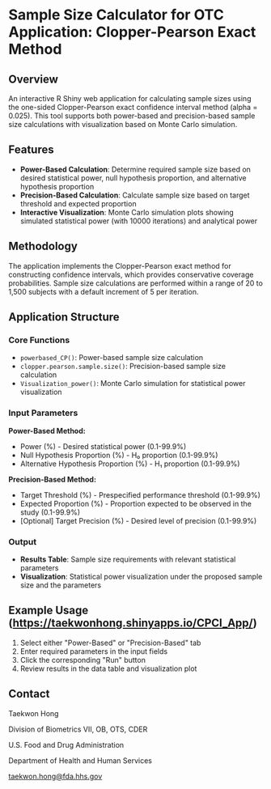 # Sample Size Calculator for OTC Application: Clopper-Pearson Exact Method


## Overview
An interactive R Shiny web application for calculating sample sizes using the one-sided Clopper-Pearson exact confidence interval method (alpha = 0.025). This tool supports both power-based and precision-based sample size calculations with visualization based on Monte Carlo simulation.


## Features
- **Power-Based Calculation**: Determine required sample size based on desired statistical power, null hypothesis proportion, and alternative hypothesis proportion
- **Precision-Based Calculation**: Calculate sample size based on target threshold and expected proportion
- **Interactive Visualization**: Monte Carlo simulation plots showing simulated statistical power (with 10000 iterations) and analytical power


## Methodology
The application implements the Clopper-Pearson exact method for constructing confidence intervals, which provides conservative coverage probabilities. Sample size calculations are performed within a range of 20 to 1,500 subjects with a default increment of 5 per iteration.


## Application Structure
### Core Functions
- `powerbased_CP()`: Power-based sample size calculation
- `clopper.pearson.sample.size()`: Precision-based sample size calculation
- `Visualization_power()`: Monte Carlo simulation for statistical power visualization

### Input Parameters
**Power-Based Method:**
- Power (%) - Desired statistical power (0.1-99.9%)
- Null Hypothesis Proportion (%) - H₀ proportion (0.1-99.9%)
- Alternative Hypothesis Proportion (%) - H₁ proportion (0.1-99.9%)

**Precision-Based Method:**
- Target Threshold (%) - Prespecified performance threshold (0.1-99.9%)
- Expected Proportion (%) - Proportion expected to be observed in the study (0.1-99.9%)
- [Optional] Target Precision (%) - Desired level of precision (0.1-99.9%) 

### Output
- **Results Table**: Sample size requirements with relevant statistical parameters
- **Visualization**: Statistical power visualization under the proposed sample size and the parameters


## Example Usage (https://taekwonhong.shinyapps.io/CPCI_App/)
1. Select either "Power-Based" or "Precision-Based" tab
2. Enter required parameters in the input fields
3. Click the corresponding "Run" button
4. Review results in the data table and visualization plot


## Contact
Taekwon Hong

Division of Biometrics VII, OB, OTS, CDER

U.S. Food and Drug Administration

Department of Health and Human Services

taekwon.hong@fda.hhs.gov
